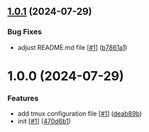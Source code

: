 ## [1.0.1](https://github.com/d3p1/tmux/compare/v1.0.0...v1.0.1) (2024-07-29)


### Bug Fixes

* adjust README.md file [[#1](https://github.com/d3p1/tmux/issues/1)] ([b7861a1](https://github.com/d3p1/tmux/commit/b7861a1ace149507deb60227095b9d7502d029d6))

# 1.0.0 (2024-07-29)


### Features

* add tmux configuration file [[#1](https://github.com/d3p1/tmux/issues/1)] ([deab89b](https://github.com/d3p1/tmux/commit/deab89b8b9a4bc3c9408ce4edc73f96ea867b426))
* init [[#1](https://github.com/d3p1/tmux/issues/1)] ([470d6b1](https://github.com/d3p1/tmux/commit/470d6b104704638095419b5f5d01646b6ed8c498))
